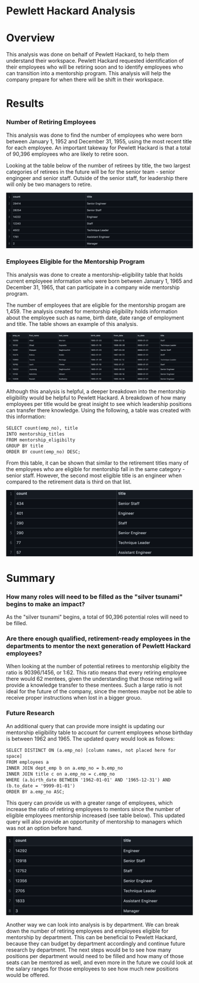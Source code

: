 # Pewlett Hackard Analysis

# Overview
This analysis was done on behalf of Pewlett Hackard, to help them understand their workspace. Pewlett Hackard requested identification of their employees who will be retiring soon and to identify employees who can transition into a mentorship program. This analysis will help the company prepare for when there will be shift in their workspace.

# Results
### Number of Retiring Employees
This analysis was done to find the number of employees who were born between January 1, 1952 and December 31, 1955, using the most recent title for each employee. An important takeway for Pewlett Hackard is that a total of 90,396 employees who are likely to retire soon. 

Looking at the table below of the number of retirees by title, the two largest categories of retirees in the future will be for the senior team - senior engingeer and senior staff. Outside of the senior staff, for leadership there will only be two managers to retire.

![retiring_titles.png](images/retiring_titles.png)
###  Employees Eligible for the Mentorship Program
This analysis was done to create a mentorship-eligibility table that holds current employeee information who were born between January 1, 1965 and December 31, 1965, that can participate in a company wide mentorship program.

The number of employees that are eligible for the mentorship progam are 1,459. The analysis created for mentorship eligibility holds information about the employee such as name, birth date, date range of employment and title. The table shows an example of this analysis.

![mentorship_eligibility.png](images/mentorship_eligibility.png)

Although this analysis is helpful, a deeper breakdown into the mentorship eligibility would be helpful to Pewlett Hackard. A breakdown of how many employees per title would be great insight to see which leadership positions can transfer there knowledge. Using the following, a table was created with this information:

````
SELECT count(emp_no), title
INTO mentorship_titles
FROM mentorship_eligibilty
GROUP BY title
ORDER BY count(emp_no) DESC;
````
From this table, it can be shown that similar to the retirement titles many of the employees who are eligible for mentorship fall in the same category - senior staff. However, the second most eligible title is an engineer when compared to the retirement data is third on that list. 

![mentorship_titles.png](images/mentorship_titles.png)

# Summary
### How many roles will need to be filled as the "silver tsunami" begins to make an impact?
As the "silver tsunami" begins, a total of 90,396 potential roles will need to be filled.  

### Are there enough qualified, retirement-ready employees in the departments to mentor the next generation of Pewlett Hackard employees?
When looking at the number of potential retirees to mentorship eligibity the ratio is 90396/1456, or  1:62. This ratio means that every retiring employee there would 62 mentees, given the understanding that those retiring will provide a knowledge transfer to these mentees. Such a large ratio is not ideal for the future of the company, since the mentees maybe not be able to receive proper instructions when lost in a bigger grouo.

### Future Research

An additional query that can provide more insight is updating our mentorship eligibility table to account for current employees whose birthday is between 1962 and 1965. The updated query would look as follows:

````
SELECT DISTINCT ON (a.emp_no) [column names, not placed here for space]
FROM employees a
INNER JOIN dept_emp b on a.emp_no = b.emp_no
INNER JOIN title c on a.emp_no = c.emp_no
WHERE (a.birth_date BETWEEN '1962-01-01' AND '1965-12-31') AND (b.to_date = '9999-01-01')
ORDER BY a.emp_no ASC;
````
This query can provide us with a greater range of employees, which increase the ratio of retiring employees to mentors since the number of eligible employees mentorship increased (see table below). This updated query will also provide an opportunity of mentorship to managers which was not an option before hand.

![mentorship_titles_updated.png](images/mentorship_titles_updated.png)

Another way we can look into analysis is by department. We can break down the number of retiring employees and employees eligible for mentorship by department. This can be beneficial to Pewlett Hackard, because they can budget by department accordingly and continue future research by department. The next steps would be to see how many positions per department would need to be filled and how many of those seats can be mentored as well, and even more in the future we could look at the salary ranges for those employees to see how much new positions would be offered.
